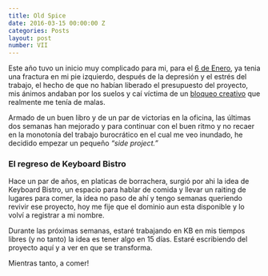 ```yaml
---
title: Old Spice
date: 2016-03-15 00:00:00 Z
categories: Posts
layout: post
number: VII
---
```


Este año tuvo un inicio muy complicado para mi, para el [6 de Enero](https://www.instagram.com/p/BANfQwkGvvz/), ya tenia una fractura en mi pie izquierdo, después de la depresión y el estrés del trabajo, el hecho de que no habían liberado el presupuesto del proyecto, mis ánimos andaban por los suelos y caí víctima de un [bloqueo creativo](https://www.youtube.com/watch?v=hoLTdafbQYw) que realmente me tenía de malas.

Armado de un buen libro y de un par de victorias en la oficina, las últimas dos semanas han mejorado y para continuar con el buen ritmo y no recaer en la monotonía del trabajo burocrático en el cual me veo inundado, he decidido empezar un pequeño *“side project.”*

### El regreso de Keyboard Bistro

Hace un par de años, en platicas de borrachera, surgió por ahi la idea de Keyboard Bistro, un espacio para hablar de comida y llevar un raiting de lugares para comer, la idea no paso de ahí y tengo semanas queriendo revivir ese proyecto, hoy me fije que el dominio aun esta disponible y lo volví a registrar a mi nombre.

Durante las próximas semanas, estaré trabajando en KB en mis tiempos libres (y no tanto) la idea es tener algo en 15 días. Estaré escribiendo del proyecto aquí y a ver en que se transforma.

Mientras tanto, a comer!
